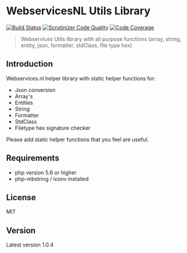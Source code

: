 # WebservicesNL Utils Library

[![Build Status](https://travis-ci.org/webservices-nl/utils.svg?branch=master)](https://travis-ci.org/webservices-nl/utils)
[![Scrutinizer Code Quality](https://scrutinizer-ci.com/g/webservices-nl/utils/badges/quality-score.png?b=master)](https://scrutinizer-ci.com/g/webservices-nl/utils/?branch=master)
[![Code Coverage](https://scrutinizer-ci.com/g/webservices-nl/utils/badges/coverage.png?b=master)](https://scrutinizer-ci.com/g/webservices-nl/utils/?branch=master)

> Webservices Utils library with all purpose functions (array, string, entity, json, formatter, stdClass, file type hex)

## Introduction
Webservices.nl helper library with static helper functions for:
- Json conversion
- Array's
- Entities
- String
- Formatter
- StdClass
- Filetype hex signature checker

Please add static helper functions that you feel are useful.

## Requirements
- php version 5.6 or higher
- php-mbstring / iconv installed

## License
MIT

## Version
Latest version 1.0.4